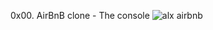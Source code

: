 0x00. AirBnB clone - The console
![alx airbnb](https://user-images.githubusercontent.com/113642148/224268478-ef81f5d6-22e2-492c-949a-bfe9ed21e46d.png)
